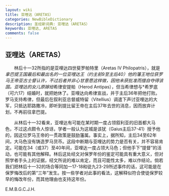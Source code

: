 ```yaml
---
layout: wiki
title: 亚哩达（ARETAS）
categories: NewBibleDictionary
description: 圣经新词典: 亚哩达（ARETAS）
keywords: 亚哩达, ARETAS
comments: false
---
```


## 亚哩达（ARETAS）

　　林后十一32所指的是亚哩达四世斐罗帕特里（Aretas IV Philopatris），就是*拿巴提王国最后和最出名的一位亚哩达王（约主前9至主后40）他的藩王地位获罗马王帝亚古士督认许，不过后者并非心甘意愿这样做，因他未获批准而擅自夺得该国。亚哩达的女儿原嫁给*希律安提帕（Herod Antipas），但当希律想与*希罗底（可六17）结婚时，就把她休了。亚哩达向希律宣战，并于主后36年把他打败。罗马支持希律，但最后在叙利亚总督威特留（Vitellius）调遣下声讨亚哩达的大军，只抵达耶路撒冷，即听到提比留王帝在主后37年去世的消息，因而放弃计划，不再前往拿巴提。

　　从林后十一32看来，亚哩达有可能在某时期一度占领叙利亚的旧首都大马色，不过这点颇令人惊讶。学者一般认为这城是该犹（Gaius主后37-41）授予他的，因这位罗马王帝的一贯政策是鼓励藩属。事实上，据所知，主后34至62年间，大马色没有铸造罗马货币。这段中断期与亚哩达的势力是否有关，并不容易肯定。可能在34（或37）至40年间，亚哩达一度占领大马色；但他手下“提督”的活动，也可能有其他解释。林后这处经文对保罗年份的鉴定可能具有重大意义，但对照学者手头上的证据，经文所说的难以肯定，而且可能性太多，难以作结论。倘若我们把林后十一32的场合等同加一17-18和徒九23-29所述事件的话，这可能是在保罗悔改后的第“三年”发生。按一些学者对此事的看法，这解释似符合使徒保罗较早的悔改年份，而其他理由也支持这年份。

E.M.B.G.C.J.H.






